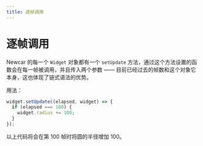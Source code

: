 ```yaml
---
title: 逐帧调用
---
```


# 逐帧调用

Newcar 的每一个 `Widget` 对象都有一个 `setUpdate` 方法，通过这个方法设置的函数会在每一帧被调用，并且传入两个参数 —— 目前已经过去的帧数和这个对象它本身，这也体现了链式语法的优势。

用法：

```javascript
widget.setUpdate((elapsed, widget) => {
  if (elapsed === 100) {
    widget.radius += 100;
  }
});
```

以上代码将会在第 100 帧时将圆的半径增加 100。
